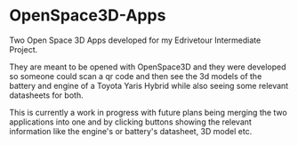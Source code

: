 # OpenSpace3D-Apps

  Two Open Space 3D Apps developed for my Edrivetour Intermediate Project.
  
  They are meant to be opened with OpenSpace3D and they were developed so someone
could scan a qr code and then see the 3d models of the battery and engine of a Toyota Yaris Hybrid while also seeing some relevant datasheets for both.

This is currently a work in progress with future plans being merging the two applications into one and by clicking buttons showing the relevant information
like the engine's or battery's datasheet, 3D model etc.

